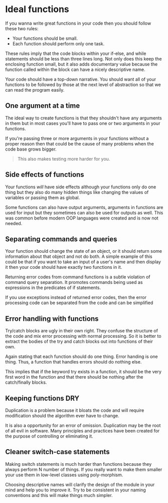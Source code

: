 # Ideal functions
If you wanna write great functions in your code then you should follow these two rules:
- Your functions should be small.
- Each function should perform only one task.

These rules imply that the code blocks within your if-else, and while statements should be less than three lines long. Not only does this keep the enclosing function small, but it also adds documentary value because the function called within the block can have a nicely descriptive name.

Your code should have a top-down narrative. You should want all of your functions to be followed by those at the next level of abstraction so that we can read the program easily.

## One argument at a time
The ideal way to create functions is that they shouldn't have any arguments in them but in most cases you'll have to pass one or two arguments in your functions.

If you're passing three or more arguments in your functions without a proper reason then that could be the cause of many problems when the code base grows bigger. 

> This also makes testing more harder for you.

## Side effects of functions 

Your functions _will_ have side effects although your functions only do one thing but they also do many hidden things like changing the values of variables or passing them as global.

Some functions can also have output arguments, arguments in functions are used for input but they sometimes can also be used for outputs as well. This was common before modern OOP languages were created and is now not needed.

## Separating commands and queries
Your function should change the state of an object, or it should return some information about that object and not do both. A simple example of this could be that if you want to take an input of a user's name and then display it then your code should have exactly two functions in it.

Returning error codes from command functions is a subtle violation of command query separation. It promotes commands being used as expressions in the predicates of if statements.

If you use exceptions instead of returned error codes, then the error processing code can be separated from the code and can be simplified 

## Error handling with functions
Try/catch blocks are ugly in their own right. They confuse the structure of the code and mix error processing with normal processing. So it is better to extract the bodies of the try and catch blocks out into functions of their own. 

Again stating that each function should do one thing. Error handing is one thing. Thus, a function that handles errors should do nothing else. 

This implies that if the keyword try exists in a function, it should be the very first word in the function and that there should be nothing after the catch/finally blocks.

## Keeping functions DRY
Duplication is a problem because it bloats the code and will require modification should the algorithm ever have to change.

It is also a opportunity for an error of omission. Duplication may be the root of all evil in software. Many principles and practices have been created for the purpose of controlling or eliminating it.

## Cleaner switch-case statements
Making switch statements is much harder than functions because they always perform N number of things. If you really want to make them smaller your use them in low-level classes using poly-morphism.

Choosing descriptive names will clarify the design of the module in your mind and help you to improve it. Try to be consistent in your naming conventions and this will make things much simpler.
